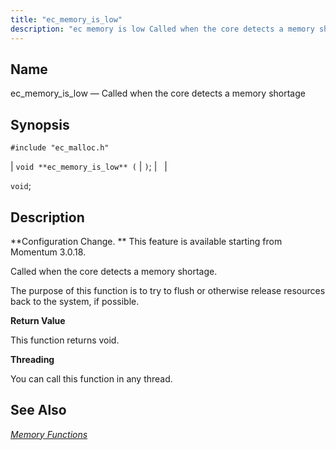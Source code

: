 ```yaml
---
title: "ec_memory_is_low"
description: "ec memory is low Called when the core detects a memory shortage void ec memory is low void Configuration Change This feature is available starting from Momentum 3 0 18 Called when the core detects a memory shortage The purpose of this function is to try to flush or otherwise..."
---
```


<a name="apis.ec_memory_is_low"></a> 
## Name

ec_memory_is_low — Called when the core detects a memory shortage

## Synopsis

`#include "ec_malloc.h"`

| `void **ec_memory_is_low** (` | `)`; |   |

`void`;<a name="idp54775584"></a> 
## Description

**Configuration Change. ** This feature is available starting from Momentum 3.0.18.

Called when the core detects a memory shortage.

The purpose of this function is to try to flush or otherwise release resources back to the system, if possible.

**<a name="idp54779056"></a> Return Value**

This function returns void.

**<a name="idp54779968"></a> Threading**

You can call this function in any thread.

<a name="idp54781056"></a> 
## See Also

[*Memory Functions*](/momentum/3/3-api/3-api-memory)